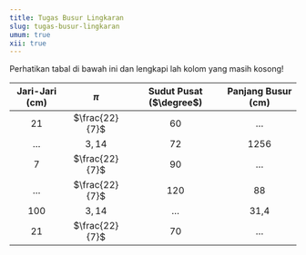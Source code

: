 ```yaml
---
title: Tugas Busur Lingkaran
slug: tugas-busur-lingkaran
umum: true
xii: true
---
```


Perhatikan tabal di bawah ini dan lengkapi lah kolom yang masih kosong!

| Jari-Jari (cm) |     $\pi$      | Sudut Pusat ($\degree$) | Panjang Busur (cm) |
| :------------: | :------------: | :---------------------: | :----------------: |
|       21       | $\frac{22}{7}$ |           60            |      $\dots$       |
|    $\dots$     |     $3,14$     |           72            |        1256        |
|       7        | $\frac{22}{7}$ |           90            |      $\dots$       |
|    $\dots$     | $\frac{22}{7}$ |           120           |         88         |
|      100       |     $3,14$     |         $\dots$         |        31,4        |
|       21       | $\frac{22}{7}$ |           70            |      $\dots$       |

